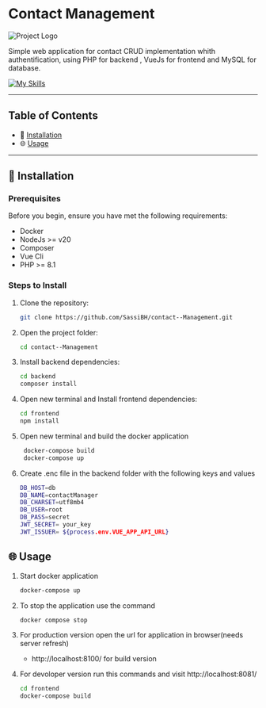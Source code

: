 # Contact Management


![Project Logo](https://industryx0.pro/wp-content/uploads/2021/01/cropped-Logo-AI-V1.png)

Simple web application for contact CRUD implementation whith authentification, using PHP for backend , VueJs for frontend and MySQL for database.


[![My Skills](https://skillicons.dev/icons?i=php,vue,mysql,docker,tailwind,nodejs,postman)](https://skillicons.dev)

---

## Table of Contents

- 🔨 [Installation](#installation)
- 🌐 [Usage](#usage)




---



## 🔨 Installation

### Prerequisites

Before you begin, ensure you have met the following requirements:

- Docker
- NodeJs >= v20
- Composer
- Vue Cli 
- PHP >= 8.1

### Steps to Install

1. Clone the repository:
   ```bash
   git clone https://github.com/SassiBH/contact--Management.git

2. Open the project folder:
    ```bash
    cd contact--Management
3. Install backend dependencies:
    ```bash
    cd backend
    composer install
4. Open new terminal and Install frontend dependencies:
    ```bash
    cd frontend
    npm install
5. Open new terminal and build the  docker application
      ```bash
       docker-compose build
       docker-compose up
6. Create .enc file in the backend folder with the following keys and values 
    ```bash
    DB_HOST=db
    DB_NAME=contactManager
    DB_CHARSET=utf8mb4
    DB_USER=root
    DB_PASS=secret
    JWT_SECRET= your_key
    JWT_ISSUER= ${process.env.VUE_APP_API_URL}
## 🌐 Usage

1. Start docker application
    ```bash
    docker-compose up
2. To stop the application use the command
    ```bash
    docker compose stop
3. For production version open the url for application in browser(needs server refresh)
    - http://localhost:8100/ for build version

4. For devoloper version run this commands  and visit http://localhost:8081/
    ```bash
    cd frontend
    docker-compose build
